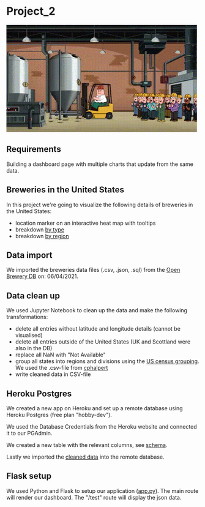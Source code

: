 # Project_2

![Beer](https://github.com/Franz365/Project_2/blob/main/images/beer.gif)

## Requirements

Building a dashboard page with multiple charts that update from the same data.

## Breweries in the United States

In this project we're going to visualize the following details of breweries in the United States:

- location marker on an interactive heat map with tooltips
- breakdown [by type](https://www.openbrewerydb.org/documentation/01-listbreweries#by_type)
- breakdown [by region](https://www2.census.gov/geo/pdfs/maps-data/maps/reference/us_regdiv.pdf)

## Data import

We imported the breweries data files (.csv, .json, .sql) from the [Open Brewery DB](https://github.com/openbrewerydb/openbrewerydb) on: 06/04/2021.

## Data clean up

We used Jupyter Notebook to clean up the data and make the following transformations:

- delete all entries without latitude and longitude details (cannot be visualised)
- delete all entries outside of the United States (UK and Scottland were also in the DB)
- replace all NaN with "Not Available"
- group all states into regions and divisions using the [US census grouping](https://www2.census.gov/geo/pdfs/maps-data/maps/reference/us_regdiv.pdf). We used the .csv-file from [cphalpert](https://github.com/cphalpert/census-regions/blob/master/us%20census%20bureau%20regions%20and%20divisions.csv)
- write cleaned data in CSV-file

## Heroku Postgres

We created a new app on Heroku and set up a remote database using Heroku Postgres (free plan "hobby-dev").

We used the Database Credentials from the Heroku website and connected it to our PGAdmin.

We created a new table with the relevant columns, see [schema](https://github.com/Franz365/Project_2/blob/main/data/schema.sql).

Lastly we imported the [cleaned data](https://github.com/Franz365/Project_2/blob/main/data/breweries_clean.csv) into the remote database.

## Flask setup

We used Python and Flask to setup our application ([app.py](https://github.com/Franz365/Project_2/blob/main/PythonApp/app.py)). The main route will render our dashboard. The "/test" route will display the json data.
